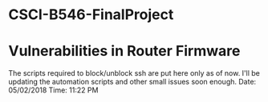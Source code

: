 # CSCI-B546-FinalProject
# Vulnerabilities in Router Firmware

The scripts required to block/unblock ssh are put here only as of now.
I'll be updating the automation scripts and other small issues soon enough.
Date: 05/02/2018 Time: 11:22 PM
